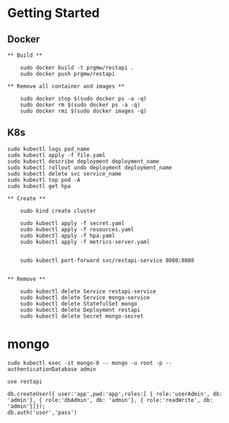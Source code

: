 # Getting Started

## Docker
    
    ** Build ** 

        sudo docker build -t prgmw/restapi .
        sudo docker push prgmw/restapi

    ** Remove all container and images ** 

        sudo docker stop $(sudo docker ps -a -q)    
        sudo docker rm $(sudo docker ps -a -q)    
        sudo docker rmi $(sudo docker images -q)
    
    
## K8s

    sudo kubectl logs pod_name    
    sudo kubectl apply -f file.yaml
    sudo kubectl describe deployment deployment_name
    sudo kubectl rollout undo deployment deployment_name
    sudo kubectl delete svc service_name
    sudo kubectl top pod -A
    sudo kubectl get hpa

    ** Create **

        sudo kind create cluster

        sudo kubectl apply -f secret.yaml        
        sudo kubectl apply -f resources.yaml
        sudo kubectl apply -f hpa.yaml
        sudo kubectl apply -f metrics-server.yaml


        sudo kubectl port-forward svc/restapi-service 8080:8080

    
    ** Remove **
        
        sudo kubectl delete Service restapi-service
        sudo kubectl delete Service mongo-service
        sudo kubectl delete StatefulSet mongo
        sudo kubectl delete Deployment restapi
        sudo kubectl delete Secret mongo-secret  



# mongo

    sudo kubectl exec -it mongo-0 -- mongo -u root -p --authenticationDatabase admin
      
    use restapi

    db.createUser({ user:'app',pwd:'app',roles:[ { role:'userAdmin', db: 'admin'}, { role:'dbAdmin', db: 'admin'}, { role:'readWrite', db: 'admin'}]});
    db.auth('user','pass')  


    
    

    